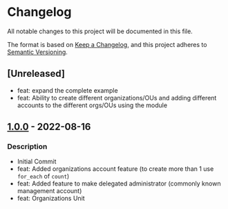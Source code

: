 # Changelog
All notable changes to this project will be documented in this file.

The format is based on [Keep a Changelog](https://keepachangelog.com/en/1.0.0/),
and this project adheres to [Semantic Versioning](https://semver.org/spec/v2.0.0.html).

## [Unreleased]
- feat: expand the complete example
- feat: Ability to create different organizations/OUs and adding different accounts to the different orgs/OUs using the module

## [1.0.0] - 2022-08-16
### Description
- Initial Commit
- feat: Added organizations account feature (to create more than 1 use `for_each` of `count`)
- feat: Added feature to make delegated administrator (commonly known management account)
- feat: Organizations Unit

[1.0.0]: https://github.com/boldlink/terraform-aws-organizations/actions/releases/tag/1.0.0
